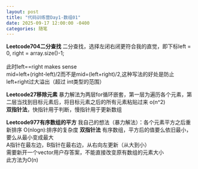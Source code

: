```yaml
---
layout: post
title: "代码训练营Day1-数组01"
date: 2025-09-17 12:00:00 -0400
categories: 随笔
---
```


**Leetcode704二分查找**
二分查找，选择左闭右闭更符合我的直觉，即下标left = 0, right = array.size()-1;<br>  
此时left==right makes sense<br>
mid=left+(right-left)/2而不是mid=(left+right)/2,这种写法的好处是防止left+right过大溢出（超过 int类型的范围）

**Leetcode27移除元素**
暴力解法为两层for循环嵌套，第一层为遍历各个元素，第二层当找到目标元素后，将目标元素之后的所有元素粘贴过来 o(n^2)<br>
**双指针法**，快指针用于判断，慢指针用于更新数组

**Leetcode977有序数组的平方**
我自己的想法（暴力解法）：各个元素平方之后重新排序 O(nlogn):排序的复杂度
**双指针法** 有序数组，平方后的值要么依旧最小，要么从最小变成最大<br>
A指针在最左边，B指针在最右边，从右向左更新（从大到小）<br>
需要新开一个vector用户存答案，不能直接改变原有数组的元素大小<br>
此方法为O(n)
